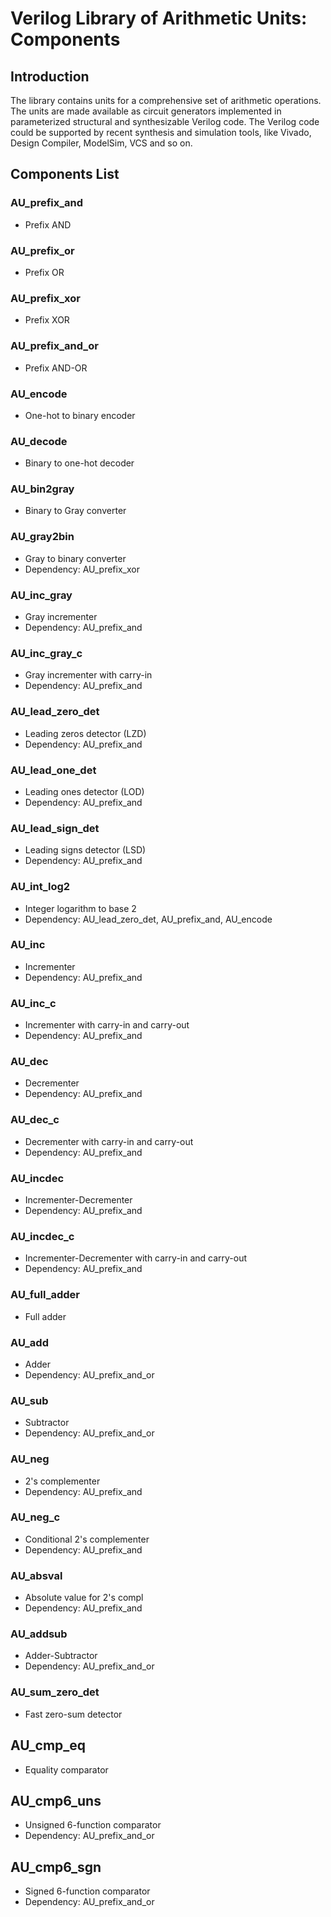 # Verilog Library of Arithmetic Units: Components


## Introduction
The library contains units for a comprehensive set of arithmetic operations. The units are made available as circuit generators implemented in parameterized structural and synthesizable Verilog code.
The Verilog code could be supported by recent synthesis and simulation tools, like Vivado, Design Compiler, ModelSim, VCS and so on.


## Components List

### AU_prefix_and
* Prefix AND

### AU_prefix_or
* Prefix OR

### AU_prefix_xor
* Prefix XOR

### AU_prefix_and_or
* Prefix AND-OR

### AU_encode
* One-hot to binary encoder

### AU_decode
* Binary to one-hot decoder

### AU_bin2gray
* Binary to Gray converter

### AU_gray2bin
* Gray to binary converter
* Dependency: AU_prefix_xor

### AU_inc_gray
* Gray incrementer
* Dependency: AU_prefix_and

### AU_inc_gray_c
* Gray incrementer with carry-in
* Dependency: AU_prefix_and

### AU_lead_zero_det
* Leading zeros detector (LZD)
* Dependency: AU_prefix_and

### AU_lead_one_det
* Leading ones detector (LOD)
* Dependency: AU_prefix_and

### AU_lead_sign_det
* Leading signs detector (LSD)
* Dependency: AU_prefix_and

### AU_int_log2
* Integer logarithm to base 2
* Dependency: AU_lead_zero_det, AU_prefix_and, AU_encode

### AU_inc
* Incrementer
* Dependency: AU_prefix_and

### AU_inc_c
* Incrementer with carry-in and carry-out
* Dependency: AU_prefix_and

### AU_dec
* Decrementer
* Dependency: AU_prefix_and

### AU_dec_c
* Decrementer with carry-in and carry-out
* Dependency: AU_prefix_and

### AU_incdec
* Incrementer-Decrementer
* Dependency: AU_prefix_and

### AU_incdec_c
* Incrementer-Decrementer with carry-in and carry-out
* Dependency: AU_prefix_and

### AU_full_adder
* Full adder

### AU_add
* Adder
* Dependency: AU_prefix_and_or

### AU_sub
* Subtractor
* Dependency: AU_prefix_and_or

### AU_neg
* 2's complementer
* Dependency: AU_prefix_and

### AU_neg_c
* Conditional 2's complementer
* Dependency: AU_prefix_and

### AU_absval
* Absolute value for 2's compl
* Dependency: AU_prefix_and

### AU_addsub
* Adder-Subtractor
* Dependency: AU_prefix_and_or

### AU_sum_zero_det
* Fast zero-sum detector

## AU_cmp_eq
* Equality comparator

## AU_cmp6_uns
* Unsigned 6-function comparator
* Dependency: AU_prefix_and_or

## AU_cmp6_sgn
* Signed 6-function comparator
* Dependency: AU_prefix_and_or
